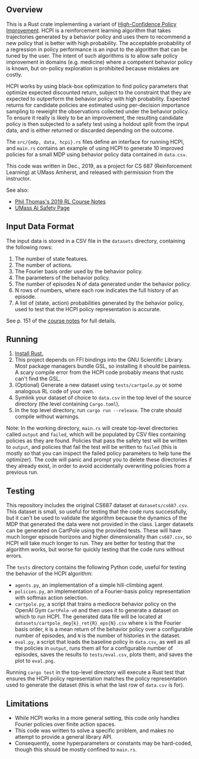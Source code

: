 ## Overview
This is a Rust crate implementing a variant of [High-Confidence Policy Improvement](http://proceedings.mlr.press/v37/thomas15.pdf).
HCPI is a reinforcement learning algorithm that takes trajectories generated by a behavior policy and uses them to recommend a new policy that is better with high probability.
The acceptable probability of a regression in policy performance is an input to the algorithm that can be tuned by the user.
The intent of such algorithms is to allow safe policy improvement in domains (e.g. medicine) where a competent behavior policy is known, but on-policy exploration is prohibited because mistakes are costly.

HCPI works by using black-box optimization to find policy parameters that optimize expected discounted return, subject to the constraint that they are expected to outperform the behavior policy with high probability.
Expected returns for candidate policies are estimated using per-decision importance sampling to reweight the observations collected under the behavior policy.
To ensure it really is likely to be an improvement, the resulting candidate policy is then subjected to a safety test using a holdout split from the input data, and is either returned or discarded depending on the outcome.

The `src/{mdp, data, hcpi}.rs` files define an interface for running HCPI, and `main.rs` contains an example of using HCPI to generate 10 improved policies for a small MDP using behavior policy data contained in `data.csv`.

This code was written in Dec., 2019, as a project for CS 687 (Reinforcement Learning) at UMass Amherst, and released with permission from the instructor.

See also:
- [Phil Thomas's 2019 RL Course Notes](https://people.cs.umass.edu/~pthomas/courses/CMPSCI_687_Fall2019/687_F19.pdf)
- [UMass AI Safety Page](https://aisafety.cs.umass.edu/)

## Input Data Format
The input data is stored in a CSV file in the `datasets` directory, containing the following rows:
1. The number of state features.
2. The number of actions.
3. The Fourier basis order used by the behavior policy.
4. The parameters of the behavior policy.
5. The number of episodes N of data generated under the behavior policy.
6. N rows of numbers, where each row indicates the full history of an episode.
7. A list of (state, action) probabilities generated by the behavior policy, used to test that the HCPI policy representation is accurate.

See p. 151 of the [course notes](https://people.cs.umass.edu/~pthomas/courses/CMPSCI_687_Fall2019/687_F19.pdf) for full details.

## Running
1. [Install Rust.](https://www.rust-lang.org/tools/install)
2. This project depends on FFI bindings into the GNU Scientific Library. Most package managers bundle GSL, so installing it should be painless. A scary compile error from the HCPI code probably means that rustc can't find the GSL.
3. (Optional) Generate a new dataset using `tests/cartpole.py` or some analogous RL code of your own.
4. Symlink your dataset of choice to `data.csv` in the top level of the source directory (the level containing `Cargo.toml`).
5. In the top level directory, run `cargo run --release`. The crate should compile without warnings.

Note: In the working directory, `main.rs` will create top-level directories called `output` and `failed`, which will be populated by CSV files containing policies as they are found. Policies that pass the safety test will be written to `output`, and policies that fail the test will be written to `failed` (this is mostly so that you can inspect the failed policy parameters to help tune the optimizer). The code will panic and prompt you to delete these directories if they already exist, in order to avoid accidentally overwriting policies from a previous run.

## Testing
This repository includes the original CS687 dataset at `datasets/cs687.csv`. This dataset is small, so useful for testing that the code runs successfully, but it can't be used to validate the algorithm because the dynamics of the MDP that generated the data were not provided in the class. Larger datasets can be generated on CartPole using the provided tests. These will have much longer episode horizons and higher dimensionality than `cs687.csv`, so HCPI will take much longer to run. They are better for testing that the algorithm works, but worse for quickly testing that the code runs without errors.

The `tests` directory contains the following Python code, useful for testing the behavior of the HCPI algorithm:
- `agents.py`, an implementation of a simple hill-climbing agent.
- `policies.py`, an implementation of a Fourier-basis policy representation with softmax action selection.
- `cartpole.py`, a script that trains a mediocre behavior policy on the OpenAI Gym `CartPole-v0` and then uses it to generate a dataset on which to run HCPI. The generated data file will be located at `datasets/cartpole_deg{k}_ret{R}_eps{N}.csv` where `k` is the Fourier basis order, `R` is a mean return of the behavior policy over a configurable number of episodes, and `N` is the number of histories in the dataset.
- `eval.py`, a script that loads the baseline policy in `data.csv`, as well as all the policies in `output`, runs them all for a configurable number of episodes, saves the results to `tests/eval.csv`, plots them, and saves the plot to `eval.png`.

Running `cargo test` in the top-level directory will execute a Rust test that ensures the HCPI policy representation matches the  policy representation used to generate the dataset (this is what the last row of `data.csv` is for).

## Limitations
- While HCPI works in a more general setting, this code only handles Fourier policies over finite action spaces.
- This code was written to solve a specific problem, and makes no attempt to provide a general library API.
- Consequently, some hyperparameters or constants may be hard-coded, though this should be mostly confined to `main.rs`.

